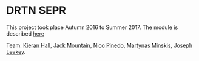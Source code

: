 # DRTN SEPR

This project took place Autumn 2016 to Summer 2017.  The module is described [here](https://www.cs.york.ac.uk/undergraduate/modules/sepr.html)

Team: [Kieran Hall](https://github.com/NotKieran), [Jack Mountain](https://github.com/jm179796), [Nico Pinedo](https://github.com/NicoPinedo), [Martynas Minskis](https://github.com/mm1544), [Joseph Leakey](https://github.com/MisterSeph).


